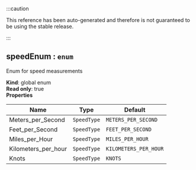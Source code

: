 
:::caution

This reference has been auto-generated and therefore is not guaranteed to be using the stable release.

:::

<a name="speedEnum"></a>

## speedEnum : <code>enum</code>
Enum for speed measurements

**Kind**: global enum  
**Read only**: true  
**Properties**

| Name | Type | Default |
| --- | --- | --- |
| Meters_per_Second | <code>SpeedType</code> | <code>METERS_PER_SECOND</code> | 
| Feet_per_Second | <code>SpeedType</code> | <code>FEET_PER_SECOND</code> | 
| Miles_per_Hour | <code>SpeedType</code> | <code>MILES_PER_HOUR</code> | 
| Kilometers_per_hour | <code>SpeedType</code> | <code>KILOMETERS_PER_HOUR</code> | 
| Knots | <code>SpeedType</code> | <code>KNOTS</code> | 

